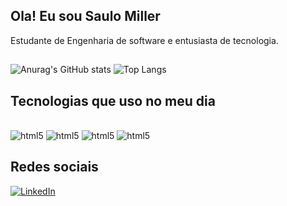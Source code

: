 ## Ola! Eu sou Saulo Miller
Estudante de Engenharia de software e entusiasta de tecnologia.
##
![Anurag's GitHub stats](https://github-readme-stats.vercel.app/api?username=saulomiller&show_icons=true&theme=radical)
![Top Langs](https://github-readme-stats.vercel.app/api/top-langs/?username=saulomiller&hide_progress)

## Tecnologias que uso no meu dia
<div styLe="display: inline_block"><br/>
  <img aling="center" alt="html5" src=https://img.shields.io/badge/Python-3776AB?style=for-the-badge&logo=python&logoColor=white/>
  <img aling="center" alt="html5" src=https://img.shields.io/badge/MySQL-005C84?style=for-the-badge&logo=mysql&logoColor=white/>
  <img aling="center" alt="html5" src=https://img.shields.io/badge/Visual_Studio_Code-0078D4?style=for-the-badge&logo=visual%20studio%20code&logoColor=white/>
  <img aling="center" alt="html5" src=https://img.shields.io/badge/Notion-000000?style=for-the-badge&logo=notion&logoColor=white/>

  ## Redes sociais
  [![LinkedIn](https://img.shields.io/badge/LinkedIn-0077B5?style=for-the-badge&logo=linkedin&logoColor=white)](https://www.linkedin.com/in/saulo-miller-rodrigues-aa5171139)

